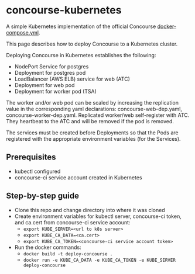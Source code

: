 # concourse-kubernetes

A simple Kubernetes implementation of the official Concourse [docker-compose.yml](https://concourse.ci/docker-repository.html).

This page describes how to deploy Concourse to a Kubernetes cluster.

Deploying Concourse in Kubernetes establishes the following:
- NodePort Service for postgres
- Deployment for postgres pod
- LoadBalancer (AWS ELB) service for web (ATC)
- Deployment for web pod
- Deployment for worker pod (TSA)

The worker and/or web pod can be scaled by increasing the replication value in the corresponding yaml declarations: concourse-web-dep.yaml, concourse-worker-dep.yaml. Replicated worker/web self-register with ATC. They heartbeat to the ATC and will be removed if the pod is removed.

The services must be created before Deployments so that the Pods are registered with the appropriate environment variables (for the Services).

## Prerequisites
- kubectl configured
- concourse-ci service account created in Kubernetes

## Step-by-step guide
- Clone this repo and change directory into where it was cloned
- Create environment variables for kubectl server, concourse-ci token, and ca.cert from concourse-ci service account:
  - `export KUBE_SERVER=<url to k8s server>`
  - `export KUBE_CA_DATA=<ca.cert>`
  - `export KUBE_CA_TOKEN=<concourse-ci service account token>`
- Run the docker commands:
  - `docker build -t deploy-concourse .`
  - `docker run -e KUBE_CA_DATA -e KUBE_CA_TOKEN -e KUBE_SERVER deploy-concourse`
